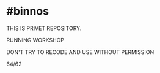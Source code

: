 # #binnos
THIS IS PRIVET REPOSITORY. 


RUNNING WORKSHOP   

DON'T TRY TO RECODE AND USE WITHOUT PERMISSION



64/62
